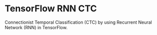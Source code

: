 # TensorFlow RNN CTC

Connectionist Temporal Classification (CTC) by using Recurrent Neural Network (RNN) in TensorFlow.
